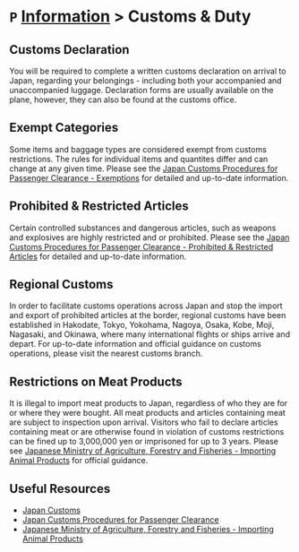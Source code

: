 # `P` [Information](../information) > Customs & Duty

## Customs Declaration
You will be required to complete a written customs declaration on arrival to Japan, regarding your belongings - including both your accompanied and unaccompanied luggage. Declaration forms are usually available on the plane, however, they can also be found at the customs office.

## Exempt Categories
Some items and baggage types are considered exempt from customs restrictions. The rules for individual items and quantites differ and can change at any given time. Please see the [Japan Customs Procedures for Passenger Clearance - Exemptions](https://www.customs.go.jp/english/summary/passenger.htm) for detailed and up-to-date information.

## Prohibited & Restricted Articles
Certain controlled substances and dangerous articles, such as weapons and explosives are highly restricted and or prohibited. Please see the [Japan Customs Procedures for Passenger Clearance - Prohibited & Restricted Articles](https://www.customs.go.jp/english/summary/passenger.htm) for detailed and up-to-date information.

## Regional Customs
In order to facilitate customs operations across Japan and stop the import and export of prohibited articles at the border, regional customs have been established in Hakodate, Tokyo, Yokohama, Nagoya, Osaka, Kobe, Moji, Nagasaki, and Okinawa, where many international flights or ships arrive and depart. For up-to-date information and official guidance on customs operations, please visit the nearest customs branch.

## Restrictions on Meat Products
It is illegal to import meat products to Japan, regardless of who they are for or where they were bought. All meat products and articles containing meat are subject to inspection upon arrival. Visitors who fail to declare articles containing meat or are otherwise found in violation of customs restrictions can be fined up to 3,000,000 yen or imprisoned for up to 3 years. Please see [Japanese Ministry of Agriculture, Forestry and Fisheries - Importing Animal Products](https://www.maff.go.jp/aqs/english/product/import.html) for official guidance.

## Useful Resources
- [Japan Customs](https://www.customs.go.jp/english/index.htm)
- [Japan Customs Procedures for Passenger Clearance](https://www.customs.go.jp/english/summary/passenger.htm)
- [Japanese Ministry of Agriculture, Forestry and Fisheries - Importing Animal Products](https://www.maff.go.jp/aqs/english/product/import.html)
